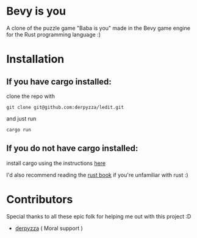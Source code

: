 # Bevy is you

A clone of the puzzle game "Baba is you" made in the Bevy game engine for the Rust programming language :)

# Installation

## If you have cargo installed:
clone the repo with 
```
git clone git@github.com:derpyzza/ledit.git
```
and just run
```
cargo run
```

## If you do not have cargo installed:
install cargo using the instructions [here](https://www.rust-lang.org/tools/install)

I'd also recommend reading the [rust book](https://doc.rust-lang.org/book/) if you're unfamiliar with rust :)

# Contributors
Special thanks to all these epic folk for helping me out with this project :D
  - [derpyzza](https://linktr.ee/derpyzza) ( Moral support )
